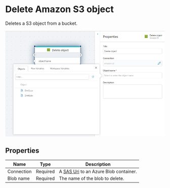 # Delete Amazon S3 object

Deletes a S3 object from a bucket.

![img](../../../../images/flow/delete-object.png)

## Properties

| Name             | Type      |Description                                             |
|------------------|-----------|--------------------------------------------------------|
| Connection       | Required  | A [SAS Uri](https://learn.microsoft.com/en-us/azure/storage/common/storage-sas-overview) to an Azure Blob container.       |
| Blob name        | Required  | The name of the blob to delete.                        |
